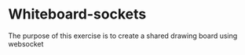 # Whiteboard-sockets

The purpose of this exercise is to create a shared drawing board using websocket
